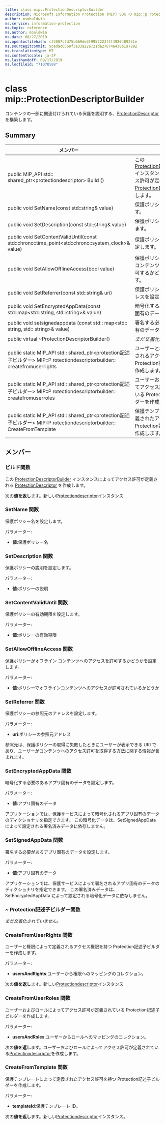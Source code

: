 ```yaml
---
title: class mip::ProtectionDescriptorBuilder
description: Microsoft Information Protection (MIP) SDK の mip::p rotectiondescriptorbuilder クラスについて説明します。
author: msmbaldwin
ms.service: information-protection
ms.topic: reference
ms.author: mbaldwin
ms.date: 08/27/2019
ms.openlocfilehash: cf3007c7d75b669de3f9952223f4f3920489251e
ms.sourcegitcommit: 9cedac6569f3a33a22a721da27074a438b1a7882
ms.translationtype: MT
ms.contentlocale: ja-JP
ms.lasthandoff: 09/17/2019
ms.locfileid: "71070588"
---
```

# <a name="class-mipprotectiondescriptorbuilder"></a>class mip::ProtectionDescriptorBuilder 
コンテンツの一部に関連付けられている保護を説明する、[ProtectionDescriptor](class_mip_protectiondescriptor.md) を構築します。
  
## <a name="summary"></a>Summary
 メンバー                        | 説明                                
--------------------------------|---------------------------------------------
public MIP_API std:: shared_ptr\<protectiondescriptor\> Build ()  |  この [ProtectionDescriptorBuilder](class_mip_protectiondescriptorbuilder.md) インスタンスによってアクセス許可が定義される [ProtectionDescriptor](class_mip_protectiondescriptor.md) を作成します。
public void SetName(const std::string& value)  |  保護ポリシー名を設定します。
public void SetDescription(const std::string& value)  |  保護ポリシーの説明を設定します。
public void SetContentValidUntil(const std::chrono::time_point\<std::chrono::system_clock\>& value)  |  保護ポリシーの有効期限を設定します。
public void SetAllowOfflineAccess(bool value)  |  保護ポリシーがオフライン コンテンツへのアクセスを許可するかどうかを設定します。
public void SetReferrer(const std::string& uri)  |  保護ポリシーの参照元のアドレスを設定します。
public void SetEncryptedAppData(const std::map\<std::string, std::string\>& value)  |  暗号化する必要のあるアプリ固有のデータを設定します。
public void setsignedappdata (const std:: map\<std:: string, std:: string\>& value)  |  署名する必要があるアプリ固有のデータを設定します。
public virtual ~ProtectionDescriptorBuilder()  | _まだ文書化されていません。_
public static MIP_API std:: shared_ptr&lt;protection記述子ビルダー&gt; MIP::P rotectiondescriptorbuilder:: createfromuserrights | ユーザーと権限によって定義されるアクセス権限を持つ Protection記述子ビルダーを作成します。
public static MIP_API std:: shared_ptr&lt;protection記述子ビルダー&gt; MIP::P rotectiondescriptorbuilder:: createfromuserroles | ユーザーおよびロールによってアクセス許可が定義されている Protection記述子ビルダーを作成します。
public static MIP_API std:: shared_ptr&lt;protection記述子ビルダー&gt; MIP::P rotectiondescriptorbuilder:: CreateFromTemplate | 保護テンプレートによって定義されたアクセス許可を持つ Protection記述子ビルダーを作成します。 


## <a name="members"></a>メンバー
  
### <a name="build-function"></a>ビルド関数
この [ProtectionDescriptorBuilder](class_mip_protectiondescriptorbuilder.md) インスタンスによってアクセス許可が定義される [ProtectionDescriptor](class_mip_protectiondescriptor.md) を作成します。

  
次の**値を返し**ます。新しい[Protectiondescriptor](class_mip_protectiondescriptor.md)インスタンス
  
### <a name="setname-function"></a>SetName 関数
保護ポリシー名を設定します。

パラメーター:  
* **値**:保護ポリシー名


  
### <a name="setdescription-function"></a>SetDescription 関数
保護ポリシーの説明を設定します。

パラメーター:  
* **値**:ポリシーの説明

### <a name="setcontentvaliduntil-function"></a>SetContentValidUntil 関数
保護ポリシーの有効期限を設定します。

パラメーター:  
* **値**:ポリシーの有効期限


  
### <a name="setallowofflineaccess-function"></a>SetAllowOfflineAccess 関数
保護ポリシーがオフライン コンテンツへのアクセスを許可するかどうかを設定します。

パラメーター:  
* **値**:ポリシーでオフラインコンテンツへのアクセスが許可されているかどうか

### <a name="setreferrer-function"></a>SetReferrer 関数
保護ポリシーの参照元のアドレスを設定します。

パラメーター:  
* **uri**:ポリシーの参照元アドレス


参照元は、保護ポリシーの取得に失敗したときにユーザーが表示できる URI であり、ユーザーがコンテンツへのアクセス許可を取得する方法に関する情報が含まれます。
  
### <a name="setencryptedappdata-function"></a>SetEncryptedAppData 関数
暗号化する必要のあるアプリ固有のデータを設定します。

パラメーター:  
* **値**:アプリ固有のデータ


アプリケーションでは、保護サービスによって暗号化されるアプリ固有のデータのディクショナリを指定できます。 この暗号化データは、SetSignedAppData によって設定される署名済みデータに依存しません。
  
### <a name="setsignedappdata-function"></a>SetSignedAppData 関数
署名する必要があるアプリ固有のデータを設定します。

パラメーター:  
* **値**:アプリ固有のデータ


アプリケーションでは、保護サービスによって署名されるアプリ固有のデータのディクショナリを指定できます。 この署名済みデータは、SetEncryptedAppData によって設定される暗号化データに依存しません。
  
### <a name="protectiondescriptorbuilder-function"></a>~ Protection記述子ビルダー関数
_まだ文書化されていません。_

### <a name="createfromuserrights-function"></a>CreateFromUserRights 関数
ユーザーと権限によって定義されるアクセス権限を持つ Protection記述子ビルダーを作成します。

パラメーター:
* **usersAndRights**:ユーザーから権限へのマッピングのコレクション。

次の**値を返し**ます。新しい[Protectiondescriptor](class_mip_protectiondescriptor.md)インスタンス 

### <a name="createfromuserroles-function"></a>CreateFromUserRoles 関数
ユーザーおよびロールによってアクセス許可が定義されている Protection記述子ビルダーを作成します。

パラメーター:
* **usersAndRoles**:ユーザーからロールへのマッピングのコレクション。

次の**値を返し**ます。ユーザーおよびロールによってアクセス許可が定義されている[Protectiondescriptor](class_mip_protectiondescriptor.md)を作成します。

### <a name="createfromtemplate-function"></a>CreateFromTemplate 関数
保護テンプレートによって定義されたアクセス許可を持つ Protection記述子ビルダーを作成します。 

パラメーター:
* **templateId**:保護テンプレート ID。

次の**値を返し**ます。新しい[Protectiondescriptor](class_mip_protectiondescriptor.md)インスタンス。



